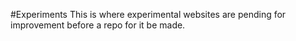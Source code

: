 #Experiments 
This is where experimental websites are pending for improvement before a repo for it be made. 
